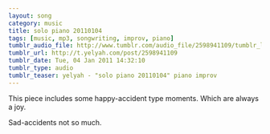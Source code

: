 ```yaml
---
layout: song
category: music
title: solo piano 20110104
tags: [music, mp3, songwriting, improv, piano]
tumblr_audio_file: http://www.tumblr.com/audio_file/2598941109/tumblr_leimdm0GKg1qzo4ep
tumblr_url: http://t.yelyah.com/post/2598941109
tumblr_date: Tue, 04 Jan 2011 14:32:10
tumblr_type: audio
tumblr_teaser: yelyah - "solo piano 20110104" piano improv
---
```

This piece includes some happy-accident type moments. Which are always a joy.

Sad-accidents not so much.
